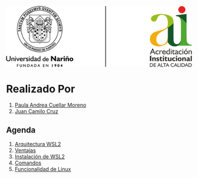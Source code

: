 <div align=center><img width="600" src="img/img01.png"></div>

# Realizado Por
1. [Paula Andrea Cuellar Moreno][00]
1. [Juan Camilo Cruz][01]

## Agenda
1. [Arquitectura WSL2][11]
1. [Ventajas][12]
1. [Instalación de WSL2][13]
1. [Comandos][14]
1. [Funcionalidad de Linux][15]

[00]:https://github.com/Paula717

[01]:https://github.com/JuanC717

[11]:https://github.com/Paula717/WSL2/tree/main/1-Arquitectura

[12]:https://github.com/Paula717/WSL2/tree/main/2-Ventajas

[13]:https://github.com/Paula717/WSL2/tree/main/3-Instalacion%20WSL2

[14]:https://github.com/Paula717/WSL2/tree/main/4-Comandos

[15]:https://github.com/Paula717/WSL2/tree/main/5-Funcionalidad%20de%20Linux